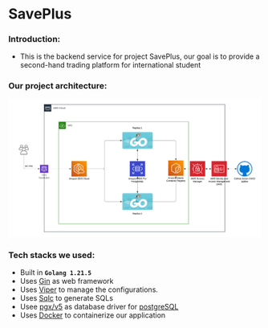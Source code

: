 # SavePlus

### Introduction:

- This is the backend service for project SavePlus, our goal is to provide a second-hand trading platform for international student

### Our project architecture:

![Alt text](saveplus.png)

### Tech stacks we used:

- Built in **`Golang 1.21.5`**
- Uses [Gin](https://github.com/gin-gonic/gin) as web framework
- Uses [Viper](https://github.com/spf13/viper) to manage the configurations.
- Uses [Sqlc](https://github.com/sqlc-dev/sqlc) to generate SQLs
- Usee [pgx/v5](https://github.com/jackc/pgx) as database driver for [postgreSQL]()
- Uses [Docker](https://github.com/docker) to containerize our application
